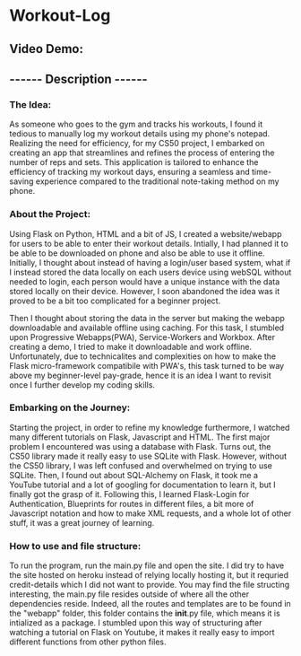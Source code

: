 # Workout-Log
## Video Demo:  <URL HERE>
## ------ Description ------
### The Idea:
As someone who goes to the gym and tracks his workouts, I found it tedious to manually log my workout details using my phone's notepad. Realizing the need for efficiency, for my CS50 project, I embarked on creating an app that streamlines and refines the process of entering the number of reps and sets. This application is tailored to enhance the efficiency of tracking my workout days, ensuring a seamless and time-saving experience compared to the traditional note-taking method on my phone.
### About the Project:
Using Flask on Python, HTML and a bit of JS, I created a website/webapp for users to be able to enter their workout details. Intially, I had planned it to be able to be downloaded on phone and also be able to use it offline. Initially, I thought about instead of having a login/user based system, what if I instead stored the data locally on each users device using webSQL without needed to login, each person would have a unique instance with the data stored locally on their device. However, I soon abandoned the idea was it proved to be a bit too complicated for a beginner project. 

Then I thought about storing the data in the server but making the webapp downloadable and available offline using caching. For this task, I stumbled upon Progressive Webapps(PWA), Service-Workers and Workbox. After creating a demo, I tried to make it downloadable and work offline. Unfortunately, due to technicalites and complexities on how to make the Flask micro-framework compatibile with PWA's, this task turned to be way above my beginner-level pay-grade, hence it is an idea I want to revisit once I further develop my coding skills.
### Embarking on the Journey:
Starting the project, in order to refine my knowledge furthermore, I watched many different tutorials on Flask, Javascript and HTML. The first major problem I encountered was using a database with Flask. Turns out, the CS50 library made it really easy to use SQLite with Flask. However, without the CS50 library, I was left confused and overwhelmed on trying to use SQLite. Then, I found out about SQL-Alchemy on Flask, it took me a YouTube tutorial and a lot of googling for documentation to learn it, but I finally got the grasp of it. Following this, I learned Flask-Login for Authentication, Blueprints for routes in different files, a bit more of Javascript notation and how to make XML requests, and a whole lot of other stuff, it was a great journey of learning.
### How to use and file structure:
To run the program, run the main.py file and open the site. I did try to have the site hosted on heroku instead of relying locally hosting it, but it requried credit-details which I did not want to provide.
You may find the file structing interesting, the main.py file resides outside of where all the other dependencies reside. Indeed, all the routes and templates are to be found in the "webapp" folder, this folder contains the __init__.py file, which means it is intialized as a package. I stumbled upon this way of structuring after watching a tutorial on Flask on Youtube, it makes it really easy to import different functions from other python files.
